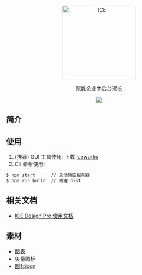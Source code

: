 <p align="center">
  <a href="https://alibaba.github.io/ice">
    <img alt="ICE" src="https://gw.alicdn.com/tfs/TB1FEW2nfDH8KJjy1XcXXcpdXXa-487-132.svg" width="200">
  </a>
</p>
<p align="center">赋能企业中后台建设</p>
<p align="center">
  <a href="https://github.com/alibaba/ice/blob/master/LICENSE"><img src="https://img.shields.io/badge/lisense-MIT-brightgreen.svg"></a>
</p>

## 简介


## 使用

1. (推荐) GUI 工具使用: 下载 [iceworks](https://alibaba.github.io/ice/#/iceworks)
2. Cli 命令使用:

```bash
$ npm start      // 启动预览服务器
$ npm run build  // 构建 dist
```

## 相关文档

- [ICE Design Pro 使用文档](https://github.com/alibaba/ice/wiki#ice-design-pro-%E4%BD%BF%E7%94%A8%E6%96%87%E6%A1%A3)

## 素材
- [图表](https://gallery.echartsjs.com/)
- [矢量图标](https://www.iconfont.cn/)
- [图标icon](http://www.fontawesome.com.cn/faicons/)

